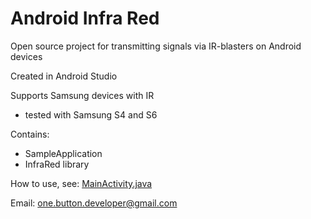 # Android Infra Red

Open source project for transmitting signals via IR-blasters on Android devices

Created in Android Studio

Supports Samsung devices with IR

- tested with Samsung S4 and S6

Contains:
- SampleApplication
- InfraRed library

How to use, see: [MainActivity.java](https://github.com/OneButtonDeveloper/AndroidInfraRed/blob/master/app/src/main/java/com/obd/infrared/sample/MainActivity.java)


Email: one.button.developer@gmail.com
